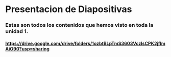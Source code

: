 #   Presentacion de Diapositivas
###  Estas son todos los contenidos que hemos visto en toda la unidad 1.
####  https://drive.google.com/drive/folders/1ozbtBLpTmS3603VczlsCPK2jflmAiO90?usp=sharing
